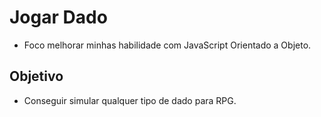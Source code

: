 # Jogar Dado
 - Foco melhorar minhas habilidade com JavaScript Orientado a Objeto.

## Objetivo
 - Conseguir simular qualquer tipo de dado para RPG.